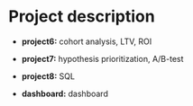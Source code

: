 # Project description

- **project6:** cohort analysis, LTV, ROI

- **project7:** hypothesis prioritization, A/B-test

- **project8:** SQL

- **dashboard:** dashboard
